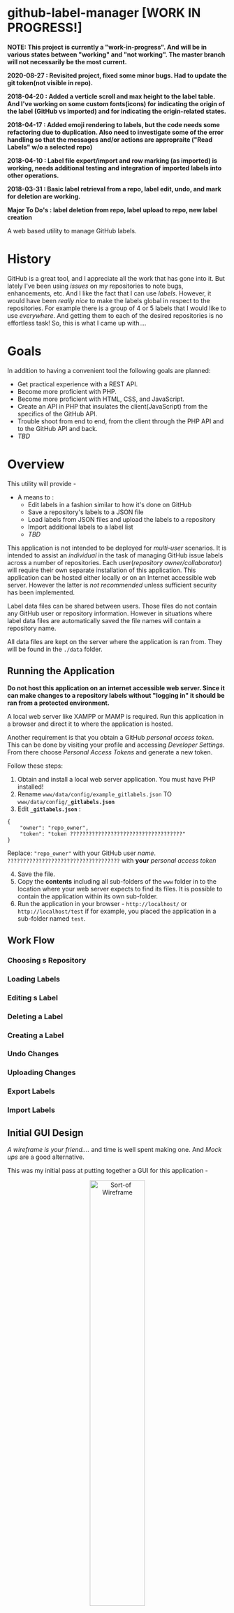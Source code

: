 # github-label-manager [WORK IN PROGRESS!]

**NOTE: This project is currently a "work-in-progress". And will be in various states between "working" and "not working". The master branch will not necessarily be the most current.**

**2020-08-27 : Revisited project, fixed some minor bugs. Had to update the git token(not visible in repo).**

**2018-04-20 : Added a verticle scroll and max height to the label table. And I've working on some custom fonts(icons) for indicating the origin of the label (GitHub vs imported) and for indicating the origin-related states.**

**2018-04-17 : Added emoji rendering to labels, but the code needs some refactoring due to duplication. Also need to investigate some of the error handling so that the messages and/or actions are appropraite ("Read Labels" w/o a selected repo)**

**2018-04-10 : Label file export/import and row marking (as imported) is working, needs additional testing and
integration of imported labels into other operations.**

**2018-03-31 : Basic label retrieval from a repo, label edit, undo, and mark for deletion are working.**

**Major To Do's : label deletion from repo, label upload to repo, new label creation**

A web based utility to manage GitHub labels.

# History

GitHub is a great tool, and I appreciate all the work that has gone into it. But lately I've been using *issues* on my repositories to note bugs, enhancements, etc. And I like the fact that I can use *labels*. However, it would have been *really nice* to make the labels global in respect to the repositories. For example there is a group of 4 or 5 labels that I would like to use *everywhere*. And getting them to each of the desired repositories is no effortless task! So, this is what I came up with....

# Goals

In addition to having a convenient tool the following goals are planned:

* Get practical experience with a REST API.
* Become more proficient with PHP.
* Become more proficient with HTML, CSS, and JavaScript.
* Create an API in PHP that insulates the client(JavaScript) from the specifics of the GitHub API.
* Trouble shoot from end to end, from the client through the PHP API and to the GitHub API and back.
* *TBD*

# Overview

This utility will provide - 

* A means to :
    * Edit labels in a fashion similar to how it's done on GitHub
    * Save a repository's labels to a JSON file
    * Load labels from JSON files and upload the labels to a repository
    * Import additional labels to a label list
    * *TBD*
    
This application is not intended to be deployed for *multi-user* scenarios. It is intended to assist an *individual* in the task of managing GitHub issue labels across a number of repositories. Each user(*repository owner/collaborator*) will require their own separate installation of this application. This application can be hosted either locally or on an Internet accessible web server. However the latter is *not recommended* unless sufficient security has been implemented.

Label data files can be shared between users. Those files do not contain any GitHub user or repository information. However in situations where label data files are automatically saved the file names will contain a repository name.

All data files are kept on the server where the application is ran from. They will be found in the `./data` folder.

## Running the Application

**Do not host this application on an internet accessible web server. Since it can make changes to a repository labels without "logging in" it should be ran from a protected environment.**

A local web server like XAMPP or MAMP is required. Run this application in a browser and direct it to where the application is hosted.

Another requirement is that you obtain a GitHub *personal access token*. This can be done by visiting your profile and accessing *Developer Settings*. From there choose *Personal Access Tokens* and generate a new token. 

Follow these steps:

1) Obtain and install a local web server application. You must have PHP installed!
2) Rename `www/data/config/example_gitlabels.json` TO `www/data/config/`**`_gitlabels.json`**
3) Edit **`_gitlabels.json`** :

```
{
    "owner": "repo_owner",
    "token": "token ????????????????????????????????????"
}
```

Replace:
  `"repo_owner"` with your GitHub user *name*.
  `????????????????????????????????????` with **your** *personal access token*
  
4) Save the file.
5) Copy the **contents** including all sub-folders of the `www` folder in to the location where your web server expects to find its files. It is possible to contain the application within its own sub-folder.
6) Run the application in your browser - `http://localhost/` or `http://localhost/test` if for example, you placed the application in a sub-folder named `test`.


## Work Flow

### Choosing s Repository

### Loading Labels

### Editing s Label

### Deleting a Label

### Creating a Label

### Undo Changes

### Uploading Changes

### Export Labels

### Import Labels

## Initial GUI Design

*A wireframe is your friend....* and time is well spent making one. And *Mock ups* are a good alternative.

This was my initial pass at putting together a GUI for this application - 

<p align="center">
  <img src="./mdimg/wireframe-1-697x551.jpg" alt="Sort-of Wireframe" txt="Sort-of Wireframe" width="50%">
</p>

Then after some thought and making adjustments I ended up with this -

<p align="center">
  <img src="./mdimg/wireframe-2-660x489.jpg" alt="Sort-of Wireframe" txt="Sort-of Wireframe" width="50%">
</p>


Changes included - 

* Made the repository selection box *resizable*
* Moved a button, added more at the bottom of the page
* Worked out how I want the repository information to be presented.
* Reworked the label area, decided to use icons for action selection and label state indication

## Defining the Operation

Now that I had my mock-up I could begin finalizing how the application was going to operate. It was also an opportunity at this point to make additional adjustments to the GUI.

But before I started on *operations* I had to come up with some *rules*. These rules help define some of the operations and their associated indicators. Here are some examples - 

* Repository lists will be saved automatically and reused during run-time rather than reacquire the list from GitHub.
* When a repository's label list is read it is saved(*backed up*) automatically *with a time stamped file name*.
* Labels can have the following operations done to them - 
    * Edit - change the label's characteristics
    * Delete - marks the label for deletion, changes to the repository or exporting require confirmation. If the label is new(ID is null) then it is removed from the list immediately
    * Undo - to last state or undelete to last state 
* Labels can be in one of four states - 
    * Unchanged - 
        * label is new and empty
        * has just been retrieved
        * has just been saved or uploaded
    * Edited
    * Marked for deletion
    * New - ID is null, OR'd with "Unchanged" and "Edited" only, "Delete" removes the label from the list immediately and **cannot be undone**.
* Label Actions - 
    * Entire list -  
        * "Upload Changes" or "Export Labels" -  
            * What ever is displayed in the list will be either(depending on user choice) uploaded to the selected repository (if one was selected) or saved to a JSON formatted file.
        * "Clear List" - list is emptied and all label references are reset
        * "~~Cancel /~~ Reload" - list is emptied and all label references are reset, labels are reloaded from the most recent *source*.
        * "~~Read /~~ Import" - import from file only, 
* List of Labels - sorted alphabetically by label text (*GitHub returns them already sorted*)

### Application States

* Initial - 
    * Successful start up -  
        * Repository selection list is populated, nothing is selected
            * Retrieve repository list using the configured GitHub repository owner and access token
            * Save all data to a JSON formatted file (overwrite)
            * Fill selection list with each repository's "`name`"
        * Repository information fields are empty or hidden
        * Label list is empty
        * Enable buttons - 
            * "Reload Repos", "Read / Import", "Create Label"
        * Disable buttons - 
            * "Read Labels", "Upload Changes", "Clear List", "Cancel / Reload", "Export Labels"
    * Start up failure at any point - 
        * Display error message, no controls visible
        

* A repository was picked - 
    * Show repository information -
        * Retrieve specific items for the chosen repository from [the saved file|internal storage]
    * Enable buttons - 
        * "Read Labels", "Reload Repos", "Read / Import", "Create Label"
    * Disable buttons - 
        * "Upload Changes", "Clear List", "Cancel / Reload", "Export Labels"
        

    * Check label list - 
        * Empty - do nothing
        * 1 or more labels - 
       

* "Read Labels" was clicked - 
    * Check label list - 
        * Empty - do nothing, continue
        * 1 or more labels - 
            * Prompt for "Keep / Merge" or "Clear" - save choice
    * Display labels for the selected repository
        * Retrieve label list
        * Display labels - 
            * Act on previous choice (if made) - 
                * Clear - remove previous labels from the list
                * Keep / Merge - 
                    * Matching Criteria - 
                        * IDs match - overwrite previous
    * Enable buttons - 
        * "Read Labels", "Reload Repos", "Read / Import", "Create Label"
    * Disable buttons - 
        * "Upload Changes", "Clear List", "Cancel / Reload", "Export Labels"
        
# JSON Data 

## Configuration `_gitlabels.json`

## Repository Information

## Label List



# Task List & Development Status

**[x]** - complete<br>
**[i]** - in progress<br>
**[b]** - blocked<br>
**[n]** - no further work is needed<br>

- [x] Begin development of core functions - get all repos, get labels for a repo, get info for a specific repo
    - [x] Initial design, code and test
    - [x] Design, code and debug test framework *Note: this task is ongoing during app development*
    - [x] Integrate with test framework *Note: this task is ongoing during app development*
    - [i] Final design, code and test
    - [i] Document in source and externally
- [i] Develop additional core functions - create label, edit label, delete label, update label
    - [x] Initial design, code and test - based on initial core functionality effort
    - [x] Integrate with test framework *Note: this task is ongoing during app development*
    - [i] Label Functions - 
        - [x] edit
        - [x] undo
        - [x] mark for deletion
        - [i] create
- [i] Additional functions - upload labels to repo, export labels to file, import labels from file
    - [ ] Initial design, code and test - based on initial core functionality effort
        - [i] Save/Load non-repo related label files from an alternative location
        - [i] Create API function to retrieve label file names and info (date, size, ???)
    - [n] Integrate with test framework *Note: this task is ongoing during app development*
- [i] Develop app-state processing for enable/disable controls code
- [x] Create page for testing functionality of core functions - *ongoing development*
- [x] Update README along the way - *in progress*

Other things to do along the way - 

- [ ] For all functions - 
    - [i] Comment
        - [ ] Synopsis
    - [i] Revisit return data layout, make "`ret`" more meaningful.
    - [ ] Revisit HTTP header, specifically status
    - [ ] 
- [ ] Investigate implementing "profiles" - 
    - [ ] Method to specify a profile
    - [ ] Security
- [i] Cosmetic - 
    - [x] Adjust label text color vs background


* Miscellaneous "nice to haves" :
    - [ ] Add issue counts to individual labels in list
        - [ ] Restrict label actions based on use count. **Run a test with current code and labels that are attached to issues**
    - [ ] Add "stars" to repo info box


